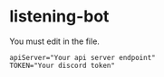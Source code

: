 # listening-bot
You must edit in the file.
```
apiServer="Your api server endpoint"
TOKEN="Your discord token"
```
